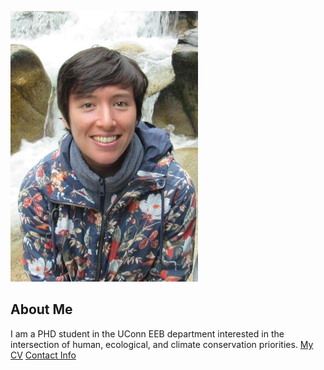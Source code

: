 ![Image of REPLACE_WITH_YOUR_NAME](images/headshot.png
"Mei-Ling Feng")
## About Me
I am a PHD student in the UConn EEB department
interested in the intersection of human, ecological, and climate conservation priorities.
[My CV](PDFs/cv.pdf)
[Contact Info](contact-info.html)
